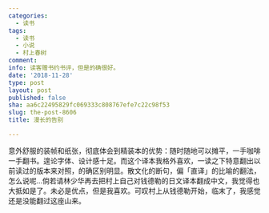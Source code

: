 ```yaml
---
categories:
  - 读书
tags:
  - 读书
  - 小说
  - 村上春树
comment: 
info: 读客赠书约书评，但是的确很好。
date: '2018-11-28'
type: post
layout: post
published: false
sha: aa6c22495829fc069333c808767efe7c22c98f53
slug: the-post-8606
title: 漫长的告别

---
```

意外舒服的装帧和纸张，彻底体会到精装本的优势：随时随地可以摊平，一手咖啡一手翻书。遑论字体、设计感十足。而这个译本我格外喜欢，一读之下特意翻出以前读过的版本来对照，的确区别明显。散文化的断句，偏「直译」的比喻的翻法，怎么说呢…倘若请林少华再去把村上自己对钱德勒的日文译本翻成中文，我觉得也大抵如是了。未必是优点，但是我喜欢。可叹村上从钱德勒开始，临末了，我感觉还是没能翻过这座山来。